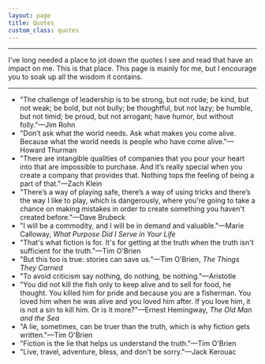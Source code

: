 ```yaml
---
layout: page
title: Quotes
custom_class: quotes
---
```

<hr class="hr--long">
I've long needed a place to jot down the quotes I see and read that have an impact on me. This is that place. This page is mainly for me, but I encourage you to soak up all the wisdom it contains.
<hr class="hr--long">

- "The challenge of leadership is to be strong, but not rude; be kind, but not weak; be bold, but not bully; be thoughtful, but not lazy; be humble, but not timid; be proud, but not arrogant; have humor, but without folly."—<span class="serif-sc">Jim Rohn</span>
- "Don’t ask what the world needs. Ask what makes you come alive. Because what the world needs is people who have come alive."—<span class="serif-sc">Howard Thurman</span>
- "There are intangible qualities of companies that you pour your heart into that are impossible to purchase. And it’s really special when you create a company that provides that. Nothing tops the feeling of being a part of that."—<span class="serif-sc">Zach Klein</span>
- "There’s a way of playing safe, there’s a way of using tricks and there’s the way I like to play, which is dangerously, where you're going to take a chance on making mistakes in order to create something you haven't created before."—<span class="serif-sc">Dave Brubeck</span>
- "I will be a commodity, and I will be in demand and valuable."—<span class="serif-sc">Marie Calloway</span>, *What Purpose Did I Serve in Your Life*
- "That's what fiction is for. It's for getting at the truth when the truth isn't sufficient for the truth."—<span class="serif-sc">Tim O'Brien</span>
- "But this too is true: stories can save us."—<span class="serif-sc">Tim O'Brien</span>, *The Things They Carried*
- "To avoid criticism say nothing, do nothing, be nothing."—<span class="serif-sc">Aristotle</span>
- "You did not kill the fish only to keep alive and to sell for food, he thought. You killed him for pride and because you are a fisherman. You loved him when he was alive and you loved him after. If you love him, it is not a sin to kill him. Or is it more?"—<span class="serif-sc">Ernest Hemingway</span>, *The Old Man and the Sea*
- "A lie, sometimes, can be truer than the truth, which is why fiction gets written."—<span class="serif-sc">Tim O'Brien</span>
- "Fiction is the lie that helps us understand the truth."—<span class="serif-sc">Tim O'Brien</span>
- "Live, travel, adventure, bless, and don't be sorry."—<span class="serif-sc">Jack Kerouac</span>
